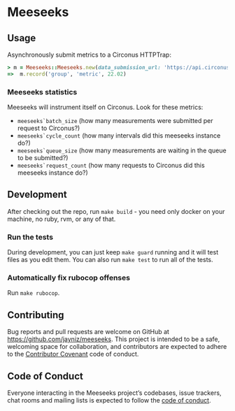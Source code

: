 # Meeseeks

## Usage

Asynchronously submit metrics to a Circonus HTTPTrap:

```ruby
> m = Meeseeks::Meeseeks.new(data_submission_url: 'https://api.circonus.com/module/httptrap/2ds89as2-29e3-4155-a54a-4b7261419e11/secret', interval: 60, max_batch_size: 100)
=>  m.record('group', 'metric', 22.02)
```

### Meeseeks statistics

Meeseeks will instrument itself on Circonus. Look for these metrics:

- ``meeseeks`batch_size`` (how many measurements were submitted per request to Circonus?)
- ``meeseeks`cycle_count`` (how many intervals did this meeseeks instance do?)
- ``meeseeks`queue_size`` (how many measurements are waiting in the queue to be submitted?)
- ``meeseeks`request_count`` (how many requests to Circonus did this meeseeks instance do?)

## Development

After checking out the repo, run `make build` - you need only docker on your machine, no ruby, rvm, or any of that.

### Run the tests

During development, you can just keep `make guard` running and it will test files as you edit them. You can also run `make test` to run all of the tests.

### Automatically fix rubocop offenses

Run `make rubocop`.

## Contributing

Bug reports and pull requests are welcome on GitHub at https://github.com/jayniz/meeseeks. This project is intended to be a safe, welcoming space for collaboration, and contributors are expected to adhere to the [Contributor Covenant](http://contributor-covenant.org) code of conduct.

## Code of Conduct

Everyone interacting in the Meeseeks project’s codebases, issue trackers, chat rooms and mailing lists is expected to follow the [code of conduct](https://github.com/jayniz/meeseeks/blob/master/CODE_OF_CONDUCT.md).
